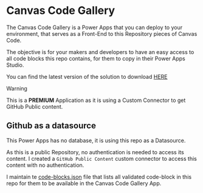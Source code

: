 # Canvas Code Gallery

The Canvas Code Gallery is a Power Apps that you can deploy to your environment, that serves as a Front-End to this Repository pieces of Canvas Code.

The objective is for your makers and developers to have an easy access to all code blocks this repo contains, for them to copy in their Power Apps Studio.

You can find the latest version of the solution to download [HERE](https://github.com/tchinnin/powerapps-canvas-code-library/releases)

> [!WARNING]  
> This is a **PREMIUM** Application as it is using a Custom Connector to get GitHub Public content.

## Github as a datasource

This Power Apps has no database, it is using this repo as a Datasource.

As this is a public Repository, no authentication is needed to access its content. I created a `GitHub Public Content` custom connector to access this content with no authentication.

I maintain te [code-blocks.json](/canvas-code-gallery/datasources/code-blocks.json) file that lists all validated code-block in this repo for them to be available in the Canvas Code Gallery App.